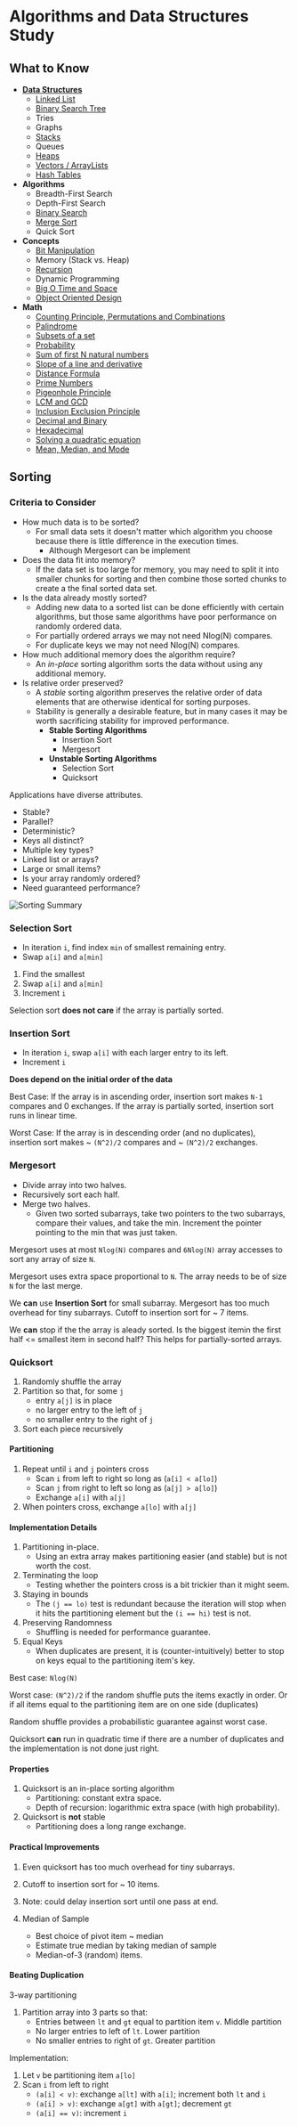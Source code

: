 # Algorithms and Data Structures Study

## What to Know

+ [**Data Structures**](./data_structures/README.md)
    + [Linked List](./data_structures/linked_lists)
    + [Binary Search Tree](./data_structures/binary_search_tree/README.md)
    + Tries
    + Graphs
    + [Stacks](./data_structures/stack/README.md)
    + Queues
    + [Heaps](./data_structures/heap/README.md)
    + [Vectors / ArrayLists](./data_structures/arrays)
    + [Hash Tables](./data_structures/hash_tables/README.md)
+ **Algorithms**
    + Breadth-First Search
    + Depth-First Search
    + [Binary Search](./data_structures/arrays/code_rust/binary_search/README.md)
    + [Merge Sort](./algorithms/merge_sort/README.md)
    + Quick Sort
+ **Concepts**
    + [Bit Manipulation](./concepts/bitwise_operators/README.md)
    + Memory (Stack vs. Heap)
    + [Recursion](./concepts/recursion/README.md)
    + Dynamic Programming
    + [Big O Time and Space](./big_o/README.md)
    + [Object Oriented Design](./concepts/object_oriented_design/README.md)
+ **Math**
    + [Counting Principle, Permutations and Combinations](./math/counting_principle_permutations_combinations/README.md)
    + [Palindrome](./math/palindrome/README.md)
    + [Subsets of a set](./subsets/README.md)
    + [Probability](./math/probability.README.md)
    + [Sum of first N natural numbers](./math/sum_first_n_natural_numbers/README.md)
    + [Slope of a line and derivative](./math/slope/README.md)
    + [Distance Formula](./math/distance_formula/README.md)
    + [Prime Numbers](./math/prime_numbers)
    + [Pigeonhole Principle](./math/pigeonhole_principle/README.md)
    + [LCM and GCD](./math/lcm_and_gcd/README.md)
    + [Inclusion Exclusion Principle](./math/inclusion_exclusion_principle/README.md)
    + [Decimal and Binary](./math/decimal_and_binary/README.md)
    + [Hexadecimal](./math/hexadecimal/README.md)
    + [Solving a quadratic equation](./math/solve_quadratic_equations_using_quadratic_formula/README.md)
    + [Mean, Median, and Mode](./math/mean_median_and_mode/README.md)

## Sorting

### Criteria to Consider

+ How much data is to be sorted?
  + For small data sets it doesn't matter which algorithm you choose because there is little difference in the execution times.
    + Although Mergesort can be implement
+ Does the data fit into memory?
  + If the data set is too large for memory, you may need to split it into smaller chunks for sorting and then combine those sorted chunks to create a the final sorted data set.
+ Is the data already mostly sorted?
  + Adding new data to a sorted list can be done efficiently with certain algorithms, but those same algorithms have poor performance on randomly ordered data.
  + For partially ordered arrays we may not need Nlog(N) compares.
  + For duplicate keys we may not need Nlog(N) compares.
+ How much additional memory does the algorithm require?
  + An *in-place* sorting algorithm sorts the data without using any additional memory.
+ Is relative order preserved?
  + A *stable* sorting algorithm preserves the relative order of data elements that are otherwise identical for sorting purposes.
  + Stability is generally a desirable feature, but in many cases it may be worth sacrificing stability for improved performance.
    + **Stable Sorting Algorithms**
      + Insertion Sort
      + Mergesort
    + **Unstable Sorting Algorithms**
      + Selection Sort
      + Quicksort


Applications have diverse attributes.


+ Stable?
+ Parallel?
+ Deterministic?
+ Keys all distinct?
+ Multiple key types?
+ Linked list or arrays?
+ Large or small items?
+ Is your array randomly ordered?
+ Need guaranteed performance?

![Sorting Summary](./algorithms/sorting_summary.png)

### Selection Sort

+ In iteration `i`, find index `min` of smallest remaining entry.
+ Swap `a[i]` and `a[min]`


1. Find the smallest
2. Swap `a[i]` and `a[min]`
3. Increment `i`


Selection sort **does not care** if the array is partially sorted.

### Insertion Sort

+ In iteration `i`, swap `a[i]` with each larger entry to its left.
+ Increment `i`


**Does depend on the initial order of the data**


Best Case: If the array is in ascending order, insertion sort makes `N-1` compares and 0 exchanges. If the array is partially sorted, insertion sort runs in linear time.


Worst Case: If the array is in descending order (and no duplicates), insertion sort makes ~ `(N^2)/2` compares and ~ `(N^2)/2` exchanges.

### Mergesort

+ Divide array into two halves.
+ Recursively sort each half.
+ Merge two halves.
  + Given two sorted subarrays, take two pointers to the two subarrays, compare their values, and take the min. Increment the pointer pointing to the min that was just taken.


Mergesort uses at most `Nlog(N)` compares and `6Nlog(N)` array accesses to sort any array of size `N`.


Mergesort uses extra space proportional to `N`. The array needs to be of size `N` for the last merge.


We **can** use **Insertion Sort** for small subarray. Mergesort has too much overhead for tiny subarrays. Cutoff to insertion sort for ~ 7 items.


We **can** stop if the the array is aleady sorted. Is the biggest itemin the first half <= smallest item in second half? This helps for partially-sorted arrays.

### Quicksort

1. Randomly shuffle the array
2. Partition so that, for some `j`
   + entry `a[j]` is in place
   + no larger entry to the left of `j`
   + no smaller entry to the right of `j`
3. Sort each piece recursively

#### Partitioning
1. Repeat until `i` and `j` pointers cross
   + Scan `i` from left to right so long as (`a[i] < a[lo]`)
   + Scan `j` from right to left so long as (`a[j] > a[lo]`)
   + Exchange `a[i]` with `a[j]`
2. When pointers cross, exchange `a[lo]` with `a[j]`

#### Implementation Details
1. Partitioning in-place.
   + Using an extra array makes partitioning easier (and stable) but is not worth the cost.
2. Terminating the loop
   + Testing whether the pointers cross is a bit trickier than it might seem.
3. Staying in bounds
   + The `(j == lo)` test is redundant because the iteration will stop when it hits the partitioning element but the `(i == hi)` test is not.
4. Preserving Randomness
   + Shuffling is needed for performance guarantee.
5. Equal Keys
   + When duplicates are present, it is (counter-intuitively) better to stop on keys equal to the partitioning item's key.


Best case: `Nlog(N)`


Worst case: `(N^2)/2` if the random shuffle puts the items exactly in order. Or if all items equal to the partitioning item are on one side (duplicates)


Random shuffle provides a probabilistic guarantee against worst case.


Quicksort **can** run in quadratic time if there are a number of duplicates and the implementation is not done just right.


#### Properties
1. Quicksort is an in-place sorting algorithm
   + Partitioning: constant extra space.
   + Depth of recursion: logarithmic extra space (with high probability).
2. Quicksort is **not** stable
   + Partitioning does a long range exchange.

#### Practical Improvements
1. Even quicksort has too much overhead for tiny subarrays.
2. Cutoff to insertion sort for ~ 10 items.
3. Note: could delay insertion sort until one pass at end.


1. Median of Sample
   + Best choice of pivot item ~ median
   + Estimate true median by taking median of sample
   + Median-of-3 (random) items.

#### Beating Duplication
3-way partitioning


1. Partition array into 3 parts so that:
   + Entries between `lt` and `gt` equal to partition item `v`. Middle partition
   + No larger entries to left of `lt`. Lower partition
   + No smaller entries to right of `gt`. Greater partition


Implementation:


1. Let `v` be partitioning item `a[lo]`
2. Scan `i` from left to right
   + `(a[i] < v)`: exchange `a[lt]` with `a[i]`; increment both `lt` and `i`
   + `(a[i] > v)`: exchange `a[gt]` with `a[gt]`; decrement `gt`
   + `(a[i] == v)`: increment `i`
